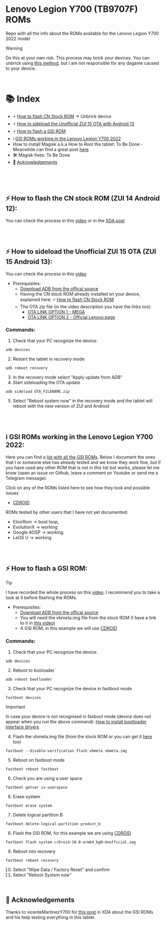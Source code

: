 # Lenovo Legion Y700 (TB9707F) ROMs
Repo with all the info about the ROMs available for the Lenovo Legion Y700 2022 model

  
> [!WARNING]  
> Do this at your own risk. This process may brick your devices. You can unbrick using [this method](https://www.youtube.com/watch?v=VaCjtUDoqXA), but I am not responsible for any dagame caused to your device.

</br>

# 📚 Index
* ⚡ [How to flash CN Stock ROM](#stock-rom) -> Unbrick device
* ⚡ [How to sideload the Unofficial ZUI 15 OTA with Android 13](#unofficial-ota)
* ⚡ [How to flash a GSI ROM](#flash-gsi)
* ℹ️ [GSI ROMs working in the Lenovo Legion Y700 2022](#info)
* How to install Magisk a.k.a How to Root the tablet: To Be Done - Meanwhile  can find a great post [here](https://xdaforums.com/t/gsi-rom-install-magisk-with-no-root-on-gsi-rom-dsu-method.4651428/)
* 🛠️ Magisk fixes: To Be Done
* 🚀 [Acknowledgements](#acknowledgements)

<br>
<br>
<br>

## ⚡ How to flash the CN stock ROM (ZUI 14 Android 12): <a name=stock-rom></a>
You can check the process in this [video](https://www.youtube.com/watch?v=VaCjtUDoqXA) or in the [XDA post](https://xdaforums.com/t/guide-unbrick-lenovo-y700-tablet.4509297/)

<br>
<br>

## ⚡ How to sideload the Unofficial ZUI 15 OTA (ZUI 15 Android 13): <a name=unofficial-ota></a>
You can check the process in this [video](https://www.youtube.com/watch?v=ZN-D9tlXCTM)

* Prerequisites:  
  * [Download ADB from the offical source](https://developer.android.com/studio/releases/platform-tools?hl=es-419)
  * Having the CN stock ROM already installed on your device, explained here: ⚡ [How to flash CN Stock ROM](#stock-rom)
  * The OTA zip file (in the video description you have the links too):
    * [OTA LINK OPTION 1 - MEGA](https://mega.nz/file/lOUxnIYT#EzAg7reYfJ8oy_82OzCtQFi8XbMdhb_2YYjvVIf1P90)
    * [OTA LINK OPTION 2 - Official Lenovo page](https://mobile-ota-cdn.lenovo.com/firmware/2023111110434825-3726.zip&v=ZN-D9tlXCTM)

### Commands: 
1. Check that your PC recognize the device: 
```
adb devices
```
2. Restart the tablet in recovery mode
```
adb reboot recovery
```
3. In the recovery mode select "Apply update from ADB"
4. Start sideloading the OTA update
```
adb sideload OTA_FILENAME.zip
```
5. Select "Reboot system now" in the recovery mode and the tablet will reboot with the new version of ZUI and Android

<br>
<br>

## ℹ️ GSI ROMs working in the Lenovo Legion Y700 2022: <a name=info></a>
Here you can find a [list with all the GSI ROMs](https://github.com/phhusson/treble_experimentations/wiki/Generic-System-Image-%28GSI%29-list). Below I document the ones that I or someone else has already tested and we know they work fine, but if you have used any other ROM that is not in this list but works, please let me know (open an issue on Github, leave a comment on Youtube or send me a Telegram message). 

Click on any of the ROMs listed here to see how they look and possible issues
* [CDROID](/roms/cdroid.md)

ROMs tested by other users that I have not yet documented: 
* ElixirRom -> boot loop,
* EvolutionX -> working
* Google AOSP -> working
* LeOS U -> working

<br>
<br>

## ⚡ How to flash a GSI ROM: <a name=flash-gsi></a>

> [!TIP]  
> I have recorded the whole process on this [video](https://www.youtube.com/watch?v=zQ0Guo1v9LA). I recommend you to take a look at it before flashing the ROMs.

* Prerequisites:  
  * [Download ADB from the offical source](https://developer.android.com/studio/releases/platform-tools?hl=es-419)
  * You will need the vbmeta.img file from the stock ROM (I have a link to it in [this video](https://www.youtube.com/watch?v=VaCjtUDoqXA&t=0s))
  * A GSI ROM, in this example we will use [CDROID](/roms/cdroid.md)


### Commands: 
1. Check that your PC recognize the device: 
```
adb devices
```

2. Reboot to booloader
```
adb reboot bootloader
```

3. Check that your PC recognize the device in fastboot mode
```
fastboot devices
```
> [!IMPORTANT]  
> In case your device is not recognised in fasboot mode (device does not appear when you run the above command): [How to install bootloader interface drivers](https://droidwin.com/install-google-android-bootloader-interface-drivers/)

4. Flash the vbmeta.img file (from the stock ROM or you can get it [here](https://xdaforums.com/t/how-to-install-gsi-with-google-services-on-legion-y700-netflix-problem-solved-games-payment-issue-solved.4651090/) too)
```
fastboot --disable-verification flash vbmeta vbmeta.img
```

5. Reboot on fastboot mode
```
fastboot reboot fastboot
```

6. Check you are using a user space
```
fastboot getvar is-userspace
```

6. Erase system
```
fastboot erase system
```

7. Delete logical partition B
```
fastboot delete-logical-partition product_b
```

8. Flash the GSI ROM, for this example we are using [CDROID](/roms/cdroid.md)
```
fastboot flash system crDroid-10.0-arm64_bgN-Unofficial.img
```

9. Reboot into recovery
```
fastboot reboot recovery
```

10. Select "Wipe Data / Factory Reset" and confirm
11. Select "Reboot System now"

<br>

## 🚀 Acknowledgements <a name=acknowledgements></a>
Thanks to vicenteMartinezY700 for [this post](https://xdaforums.com/t/how-to-install-gsi-with-google-services-on-legion-y700-netflix-problem-solved-games-payment-issue-solved.4651090/) in XDA about the GSI ROMs and his help testing everything in this tablet. 


